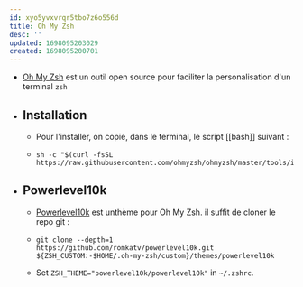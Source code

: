 ```yaml
---
id: xyo5yvxvrqr5tbo7z6o556d
title: Oh My Zsh
desc: ''
updated: 1698095203029
created: 1698095200701
---
```


- [Oh My Zsh](https://ohmyz.sh/) est un outil open source pour faciliter la personalisation d'un terminal `zsh`
- ## Installation
  - Pour l'installer, on copie, dans le terminal, le script [[bash]] suivant :
  - ```shell
    sh -c "$(curl -fsSL https://raw.githubusercontent.com/ohmyzsh/ohmyzsh/master/tools/install.sh)"
    ```
- ## Powerlevel10k
  - [Powerlevel10k](https://github.com/romkatv/powerlevel10k#installation) est unthème pour Oh My Zsh. il suffit de cloner le repo git :
  - ```shell
    git clone --depth=1 https://github.com/romkatv/powerlevel10k.git ${ZSH_CUSTOM:-$HOME/.oh-my-zsh/custom}/themes/powerlevel10k
    ```
  - Set `ZSH_THEME="powerlevel10k/powerlevel10k"` in `~/.zshrc`.
